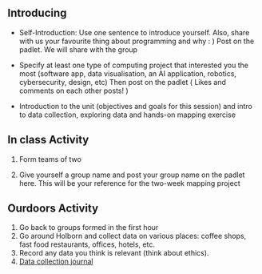 
## Introducing

* Self-Introduction: Use one sentence to introduce yourself. Also, share with us your favourite thing about programming and why : ) Post on the padlet. We will share with the group

* Specify at least one type of computing project that interested you the most (software app, data visualisation, an AI application, robotics, cybersecurity, design, etc) Then post on the padlet ( Likes and comments on each other posts! )

* Introduction to the unit (objectives and goals for this session) and intro to data collection, exploring data and hands-on mapping exercise

## In class Activity

1. Form teams of two

2. Give yourself a group name and post your group name on the padlet here. This will be your reference for the two-week mapping project


## Ourdoors Activity

1. Go back to groups formed in the first hour
2. Go around Holborn and collect data on various places: coffee shops, fast food restaurants, offices, hotels, etc.
3. Record any data you think is relevant (think about ethics).
4. [Data collection journal](https://demo.hedgedoc.org/s/3uc1GbiDx#)


